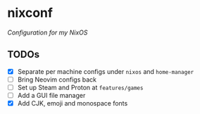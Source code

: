 # nixconf

_Configuration for my NixOS_

## TODOs

- [x] Separate per machine configs under `nixos` and `home-manager`
- [ ] Bring Neovim configs back
- [ ] Set up Steam and Proton at `features/games`
- [ ] Add a GUI file manager
- [x] Add CJK, emoji and monospace fonts
